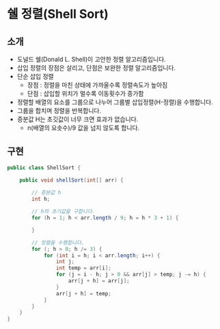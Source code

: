 #   쉘 정렬(Shell Sort)

##  소개
- 도널드 쉘(Donald L. Shell)이 고안한 정렬 알고리즘입니다.
- 삽입 정렬의 장점은 살리고, 단점은 보완한 정렬 알고리즘입니다.
- 단순 삽입 정렬
  - 장점 : 정렬을 마친 상태에 가까울수록 정렬속도가 높아짐
  - 단점 : 삽입할 위치가 멀수록 이동횟수가 증가함
- 정렬할 배열의 요소를 그룹으로 나누어 그룹별 삽입정렬(H-정렬)을 수행합니다.
- 그룹을 합치며 정렬을 반복합니다.
- 증분값 H는 초깃값이 너무 크면 효과가 없습니다.
  - n(배열의 요솟수)/9 값을 넘지 않도록 합니다.

##  구현

~~~java
public class ShellSort {

    public void shellSort(int[] arr) {
        
        // 증분값 h
        int h;

        // h의 초기값을 구합니다.
        for (h = 1; h < arr.length / 9; h = h * 3 + 1) {

        }

        // 정렬을 수행합니다.
        for (; h > 0; h /= 3) {
            for (int i = h; i < arr.length; i++) {
                int j;
                int temp = arr[i];
                for (j = i - h; j > 0 && arr[j] > temp; j -= h) {
                    arr[j + h] = arr[j];
                }
                arr[j + h] = temp;
            }
        }
    }
}
~~~